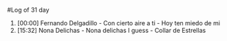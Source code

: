 #Log of 31 day

1. [00:00] Fernando Delgadillo - Con cierto aire a ti - Hoy ten miedo de mi
1. [15:32] Nona Delichas - Nona delichas I guess - Collar de Estrellas
